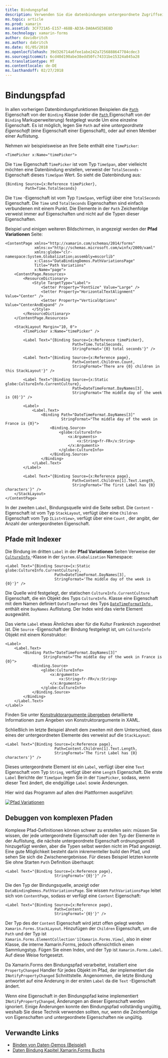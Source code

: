 ```yaml
---
title: Bindungspfad
description: Verwenden Sie die datenbindungen untergeordnete Zugriffseigenschaften und Elemente der Auflistung
ms.topic: article
ms.prod: xamarin
ms.assetid: 3CF721A5-E157-468B-AD3A-DA0A45E58E8D
ms.technology: xamarin-forms
author: davidbritch
ms.author: dabritch
ms.date: 01/05/2018
ms.openlocfilehash: 39d326714a6fee1abe242a7256888647784cdec3
ms.sourcegitcommit: 6cd40d190abe38edd50fc74331be15324a845a28
ms.translationtype: MT
ms.contentlocale: de-DE
ms.lasthandoff: 02/27/2018
---
```

# <a name="binding-path"></a>Bindungspfad

In allen vorherigen Datenbindungsfunktionen Beispielen die [ `Path` ](https://developer.xamarin.com/api/property/Xamarin.Forms.Binding.Path/) Eigenschaft von der `Binding` Klasse (oder die [ `Path` ](https://developer.xamarin.com/api/property/Xamarin.Forms.Xaml.BindingExtension.Path/) Eigenschaft von der `Binding` Markuperweiterung) festgelegt wurde Um eine einzelne Eigenschaft. Es ist möglich, legen Sie `Path` auf eine *untergeordnete Eigenschaft* (eine Eigenschaft einer Eigenschaft), oder auf einen Member einer Auflistung.

Nehmen wir beispielsweise an Ihre Seite enthält eine `TimePicker`:

```xaml
<TimePicker x:Name="timePicker">
```

Die `Time` Eigenschaft `TimePicker` ist vom Typ `TimeSpan`, aber vielleicht möchten eine Datenbindung erstellen, verweist der `TotalSeconds` -Eigenschaft dieses `TimeSpan` Wert. So sieht die Datenbindung aus:

```xaml
{Binding Source={x:Reference timePicker},
         Path=Time.TotalSeconds}
```
         
Die `Time` -Eigenschaft ist vom Typ `TimeSpan`, verfügt über eine `TotalSeconds` Eigenschaft. Die `Time` und `TotalSeconds` Eigenschaften sind einfach verbundenen mit einem Punkt. Die Elemente in der `Path` Zeichenfolge verweist immer auf Eigenschaften und nicht auf die Typen dieser Eigenschaften.

Beispiel und einigen weiteren Bildschirmen, in angezeigt werden der **Pfad Variationen** Seite:

```xaml
<ContentPage xmlns="http://xamarin.com/schemas/2014/forms"
             xmlns:x="http://schemas.microsoft.com/winfx/2009/xaml"
             xmlns:globe="clr-namespace:System.Globalization;assembly=mscorlib"
             x:Class="DataBindingDemos.PathVariationsPage"
             Title="Path Variations"
             x:Name="page">
    <ContentPage.Resources>
        <ResourceDictionary>
            <Style TargetType="Label">
                <Setter Property="FontSize" Value="Large" />
                <Setter Property="HorizontalTextAlignment" Value="Center" />
                <Setter Property="VerticalOptions" Value="CenterAndExpand" />
            </Style>
        </ResourceDictionary>
    </ContentPage.Resources>
    
    <StackLayout Margin="10, 0">
        <TimePicker x:Name="timePicker" />

        <Label Text="{Binding Source={x:Reference timePicker},
                              Path=Time.TotalSeconds,
                              StringFormat='{0} total seconds'}" />

        <Label Text="{Binding Source={x:Reference page},
                              Path=Content.Children.Count,
                              StringFormat='There are {0} children in this StackLayout'}" />
        
        <Label Text="{Binding Source={x:Static globe:CultureInfo.CurrentCulture},
                              Path=DateTimeFormat.DayNames[3],
                              StringFormat='The middle day of the week is {0}'}" />

        <Label>
            <Label.Text>
                <Binding Path="DateTimeFormat.DayNames[3]"
                         StringFormat="The middle day of the week in France is {0}">
                    <Binding.Source>
                        <globe:CultureInfo>
                            <x:Arguments>
                                <x:String>fr-FR</x:String>
                            </x:Arguments>
                        </globe:CultureInfo>
                    </Binding.Source>
                </Binding>
            </Label.Text>
        </Label>

        <Label Text="{Binding Source={x:Reference page},
                              Path=Content.Children[1].Text.Length,
                              StringFormat='The first Label has {0} characters'}" />
    </StackLayout>
</ContentPage>
```

In der zweiten `Label`, Bindungsquelle wird die Seite selbst. Die `Content` -Eigenschaft ist vom Typ `StackLayout`, verfügt über eine `Children` Eigenschaft vom Typ `IList<View>`, verfügt über eine `Count` , der angibt, der Anzahl der untergeordneten Eigenschaft.

## <a name="paths-with-indexers"></a>Pfade mit Indexer

Die Bindung im dritten `Label` in der **Pfad Variationen** Seiten Verweise der [ `CultureInfo` ](https://developer.xamarin.com/api/type/System.Globalization.CultureInfo/) -Klasse in der `System.Globalization` Namespace:

```xaml
<Label Text="{Binding Source={x:Static globe:CultureInfo.CurrentCulture},
                      Path=DateTimeFormat.DayNames[3],
                      StringFormat='The middle day of the week is {0}'}" />
```

Die Quelle wird festgelegt, der statischen `CultureInfo.CurrentCulture` Eigenschaft, die ein Objekt des Typs `CultureInfo`. Klasse eine Eigenschaft mit dem Namen definiert `DateTimeFormat` des Typs [ `DateTimeFormatInfo` ](https://developer.xamarin.com/api/type/System.Globalization.DateTimeFormatInfo/) , enthält eine `DayNames` Auflistung. Der Index wird das vierte Element ausgewählt.

Das vierte `Label` etwas Ähnliches aber für die Kultur Frankreich zugeordnet ist. Die `Source` -Eigenschaft der Bindung festgelegt ist, um `CultureInfo` Objekt mit einem Konstruktor:

```xaml
<Label>
    <Label.Text>
        <Binding Path="DateTimeFormat.DayNames[3]"
                 StringFormat="The middle day of the week in France is {0}">
            <Binding.Source>
                <globe:CultureInfo>
                    <x:Arguments>
                        <x:String>fr-FR</x:String>
                    </x:Arguments>
                </globe:CultureInfo>
            </Binding.Source>
        </Binding>
    </Label.Text>
</Label>
```

Finden Sie unter [Konstruktorargumente übergeben](~/xamarin-forms/xaml/passing-arguments.md#constructor_arguments) detaillierte Informationen zum Angeben von Konstruktorargumente in XAML.

Schließlich im letzte Beispiel ähnelt dem zweiten mit dem Unterschied, dass eines der untergeordneten Elemente des verweist auf die `StackLayout`:

```xaml
<Label Text="{Binding Source={x:Reference page},
                      Path=Content.Children[1].Text.Length,
                      StringFormat='The first Label has {0} characters'}" />
```

Dieses untergeordnete Element ist ein `Label`, verfügt über eine `Text` Eigenschaft vom Typ `String`, verfügt über eine `Length` Eigenschaft. Die erste `Label` Berichte der `TimeSpan` legen Sie in der `TimePicker`, sodass, wenn dieser Text ändert, die endgültige `Label` sowie Änderungen.

Hier wird das Programm auf allen drei Plattformen ausgeführt:

[![Pfad Variationen](binding-path-images/pathvariations-small.png "Pfad Variationen")](binding-path-images/pathvariations-large.png "Pfad Varianten")

## <a name="debugging-complex-paths"></a>Debuggen von komplexen Pfaden

Komplexe Pfad-Definitionen können schwer zu erstellen sein: müssen Sie wissen, der jede untergeordnete Eigenschaft oder den Typ der Elemente in der Auflistung, die nächste untergeordnete Eigenschaft ordnungsgemäß hinzugefügt werden, aber die Typen selbst werden nicht im Pfad angezeigt. Eine gute Möglichkeit besteht darin inkrementeller build den Pfad, und sehen Sie sich die Zwischenergebnisse. Für dieses Beispiel letzten konnte Sie ohne Starten `Path` Definition überhaupt:

```xaml
<Label Text="{Binding Source={x:Reference page},
                      StringFormat='{0}'}" />
```

Die den Typ der Bindungsquelle, anzeigt oder `DataBindingDemos.PathVariationsPage`. Sie wissen `PathVariationsPage` leitet sich von `ContentPage`, sodass er verfügt eine `Content` Eigenschaft:

```xaml
<Label Text="{Binding Source={x:Reference page},
                      Path=Content,
                      StringFormat='{0}'}" />
```

Der Typ des der `Content` Eigenschaft wird jetzt offen gelegt werden `Xamarin.Forms.StackLayout`. Hinzufügen der `Children` Eigenschaft, um die `Path` und der Typ ist `Xamarin.Forms.ElementCollection'1[Xamarin.Forms.View]`, also in einer Klasse, die interne Xamarin.Forms, jedoch offensichtlich einen Sammlungstyp. Fügen Sie einen Index, und der Typ ist `Xamarin.Forms.Label`. Auf diese Weise fortgesetzt.

Da Xamarin.Forms den Bindungspfad verarbeitet, installiert eine `PropertyChanged` Handler für jedes Objekt im Pfad, der implementiert die `INotifyPropertyChanged` Schnittstelle. Angenommen, die letzte Bindung antwortet auf eine Änderung in der ersten `Label` da die `Text` -Eigenschaft ändert. 

Wenn eine Eigenschaft in den Bindungspfad keine implementiert `INotifyPropertyChanged`, Änderungen an dieser Eigenschaft werden ignoriert. Einige Änderungen konnte den Bindungspfad vollständig ungültig, weshalb Sie diese Technik verwenden sollten, nur, wenn die Zeichenfolge von Eigenschaften und untergeordnete Eigenschaften nie ungültig.



## <a name="related-links"></a>Verwandte Links

- [Binden von Daten-Demos (Beispiel)](https://developer.xamarin.com/samples/xamarin-forms/DataBindingDemos/)
- [Daten Bindung Kapitel Xamarin.Forms Buchs](~/xamarin-forms/creating-mobile-apps-xamarin-forms/summaries/chapter16.md)
